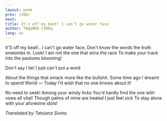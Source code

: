 ```yaml
---
layout: poem
prev: /200/
next: 
title: It’s off my beat! I can’t go water face
author: ТАЦЦЯНА СІВЕЦ
lang: en
---
```



 
It'S off my beat!.. I can't go water face, Don't know the words the truth enwombs in. Look! I am not the one that wins the race To make your track into the pastures blooming!

Don't say I lie! I just can't put a word

About the things that smack more like the bullshit. Some time ago I dreamt to upend World — Today I'd wish that no one knows about it!

No need to seek! Among your windy ticks You'd hardly find the one with vows all vital! Though palms of mine are healed I just feel sick To stay alone with your aforetime idols!

_Translated by Tatsiana Sivets._


